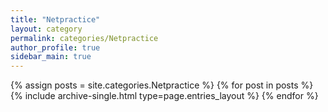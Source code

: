```yaml
---
title: "Netpractice"
layout: category
permalink: categories/Netpractice
author_profile: true
sidebar_main: true
---
```



{% assign posts = site.categories.Netpractice %}
{% for post in posts %} {% include archive-single.html type=page.entries_layout %} {% endfor %}
